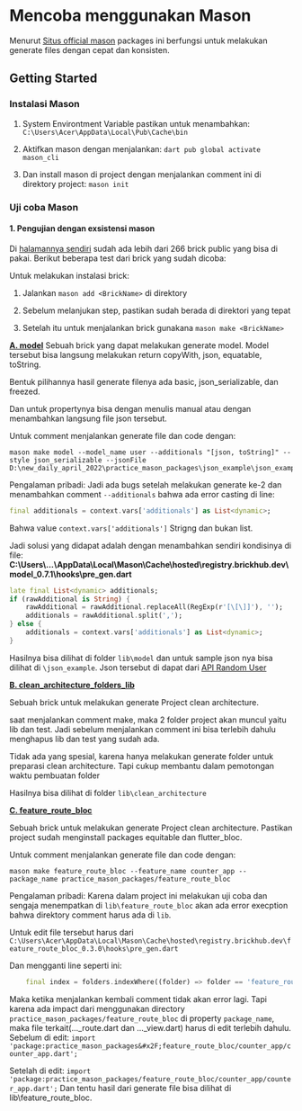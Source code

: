 # Mencoba menggunakan Mason
Menurut [Situs official mason](https://pub.dev/packages/mason) packages
ini berfungsi untuk melakukan generate files dengan cepat dan konsisten.

## Getting Started
### Instalasi Mason
1. System Environtment Variable pastikan untuk menambahkan:
`C:\Users\Acer\AppData\Local\Pub\Cache\bin`

2. Aktifkan mason dengan menjalankan: 
`dart pub global activate mason_cli`

3. Dan install mason di project dengan menjalankan comment ini di direktory project:
`mason init`

### Uji coba Mason
#### 1. Pengujian dengan exsistensi mason
Di [halamannya sendiri](https://www.brickhub.dev/search) sudah ada lebih dari 266 
brick public yang bisa di pakai. Berikut beberapa test dari brick yang sudah dicoba:

Untuk melakukan instalasi brick:
1. Jalankan `mason add <BrickName>` di direktory

2. Sebelum melanjukan step, pastikan sudah berada di direktori yang tepat

3. Setelah itu untuk menjalankan brick gunakana `mason make <BrickName>`

__[A. model](https://www.brickhub.dev/bricks/model/0.7.1#readme)__
Sebuah brick yang dapat melakukan generate model.
Model tersebut bisa langsung melakukan return 
copyWith, json, equatable, toString. 

Bentuk pilihannya hasil generate filenya ada basic, json_serializable, dan freezed.

Dan untuk propertynya bisa dengan menulis manual atau dengan menambahkan langsung file json tersebut.

Untuk comment menjalankan generate file dan code dengan:
```shell
mason make model --model_name user --additionals "[json, toString]" --style json_serializable --jsonFile D:\new_daily_april_2022\practice_mason_packages\json_example\json_example.json
```

Pengalaman pribadi:
Jadi ada bugs setelah melakukan generate ke-2 dan menambahkan comment `--additionals` bahwa ada error casting di line:
```dart
final additionals = context.vars['additionals'] as List<dynamic>;
```

Bahwa value `context.vars['additionals']` Strigng dan bukan list.

Jadi solusi yang didapat adalah dengan menambahkan sendiri
kondisinya di file: __C:\Users\\...\AppData\Local\Mason\Cache\hosted\registry.brickhub.dev\model_0.7.1\hooks\pre_gen.dart__

```dart
late final List<dynamic> additionals;
if (rawAdditional is String) {
    rawAdditional = rawAdditional.replaceAll(RegExp(r'[\[\]]'), '');
    additionals = rawAdditional.split(',');
} else {
    additionals = context.vars['additionals'] as List<dynamic>;
}
```
Hasilnya bisa dilihat di folder `lib\model` dan untuk sample json nya bisa dilihat di `\json_example`. Json tersebut di dapat dari [API Random User](https://randomuser.me/api/?results=50)

__[B. clean_architecture_folders_lib](https://www.brickhub.dev/bricks/clean_architecture_folders_lib/1.0.0+5#readme)__

Sebuah brick untuk melakukan generate Project clean architecture. 

saat menjalankan comment make, maka 2 folder project akan muncul yaitu lib dan test. Jadi sebelum menjalankan comment ini bisa terlebih dahulu menghapus lib dan test yang sudah ada.

Tidak ada yang spesial, karena hanya melakukan generate folder untuk preparasi clean architecture. Tapi cukup membantu dalam pemotongan waktu pembuatan folder

Hasilnya bisa dilihat di folder `lib\clean_architecture`

__[C. feature_route_bloc](https://www.brickhub.dev/bricks/feature_route_bloc/0.3.0)__

Sebuah brick untuk melakukan generate Project clean architecture. Pastikan project sudah menginstall packages equitable dan flutter_bloc. 

Untuk comment menjalankan generate file dan code dengan:
```shell
mason make feature_route_bloc --feature_name counter_app --package_name practice_mason_packages/feature_route_bloc
```
Pengalaman pribadi:
Karena dalam project ini melakukan uji coba dan sengaja menempatkan di `lib\feature_route_bloc` akan ada error execption bahwa direktory comment harus ada di `lib`.

Untuk edit file tersebut harus dari `C:\Users\Acer\AppData\Local\Mason\Cache\hosted\registry.brickhub.dev\feature_route_bloc_0.3.0\hooks\pre_gen.dart`

Dan mengganti line seperti ini:
```dart
    final index = folders.indexWhere((folder) => folder == 'feature_route_bloc');
```
Maka ketika menjalankan kembali comment tidak akan error lagi.
Tapi karena ada impact dari menggunakan directory `practice_mason_packages/feature_route_bloc` di property `package_name`, maka file terkait(..._route.dart dan ..._view.dart) harus di edit terlebih dahulu.
Sebelum di edit:
`import 'package:practice_mason_packages&#x2F;feature_route_bloc/counter_app/counter_app.dart';`

Setelah di edit:
`import 'package:practice_mason_packages/feature_route_bloc/counter_app/counter_app.dart';`
 Dan tentu hasil dari generate file bisa dilihat di lib\feature_route_bloc.